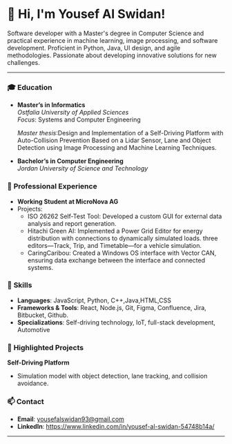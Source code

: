 # 👋 Hi, I'm Yousef Al Swidan!
Software developer with a Master's degree in Computer Science and practical experience in machine learning, image processing, and software development. Proficient in Python, Java, UI design, and agile methodologies. Passionate about developing innovative solutions for new challenges.

---

### 🎓 **Education**
- **Master’s in Informatics**  
  *Ostfalia University of Applied Sciences*  
  *Focus*: Systems and Computer Engineering
  
  *Master thesis*:Design and Implementation of a Self-Driving Platform with Auto-Collision Prevention Based on a Lidar Sensor, Lane and Object Detection using Image Processing and Machine Learning Techniques.
- **Bachelor’s in Computer Engineering**  
  *Jordan University of Science and Technology*

### 💼 **Professional Experience**
- **Working Student at MicroNova AG**
- Projects:
    - ISO 26262 Self-Test Tool: Developed a custom GUI for external data analysis and report generation.
    - Hitachi Green AI: Implemented a Power Grid Editor for energy distribution with connections to dynamically simulated loads.
                      three editors—Track, Trip, and Timetable—for a vehicle simulation.
    - CaringCaribou: Created a Windows OS interface with Vector CAN, ensuring data exchange between the interface and connected systems.


### 🔧 **Skills**
- **Languages**: JavaScript, Python, C++,Java,HTML,CSS 
- **Frameworks & Tools**: React, Node.js, Git, Figma, Confluence, Jira, Bitbucket, Github.
- **Specializations**: Self-driving technology, IoT, full-stack development, Automotive 

### 📂 **Highlighted Projects**
 **Self-Driving Platform**  
   - Simulation model with object detection, lane tracking, and collision avoidance.

### 📫 **Contact**
- **Email**: yousefalswidan93@gmail.com
- **LinkedIn**: https://www.linkedin.com/in/yousef-al-swidan-54748b14a/

---

